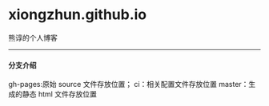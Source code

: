# xiongzhun.github.io
熊谆的个人博客

-------------------
#### 分支介绍

gh-pages:原始 source 文件存放位置；
ci：相关配置文件存放位置
master：生成的静态 html 文件存放位置